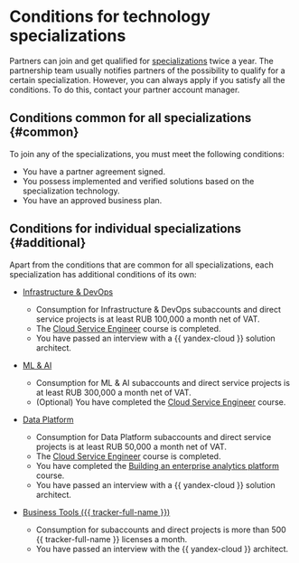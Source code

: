 # Conditions for technology specializations

Partners can join and get qualified for [specializations](./index.md) twice a year. The partnership team usually notifies partners of the possibility to qualify for a certain specialization. However, you can always apply if you satisfy all the conditions. To do this, contact your partner account manager.

## Conditions common for all specializations {#common}

To join any of the specializations, you must meet the following conditions:

* You have a partner agreement signed.
* You possess implemented and verified solutions based on the specialization technology.
* You have an approved business plan.

## Conditions for individual specializations {#additional}

Apart from the conditions that are common for all specializations, each specialization has additional conditions of its own:

* [Infrastructure & DevOps](./index.md#infra-spec)

  * Consumption for Infrastructure & DevOps subaccounts and direct service projects is at least RUB 100,000 a month net of VAT.
  * The [Cloud Service Engineer](https://practicum.yandex.ru/ycloud/) course is completed.
  * You have passed an interview with a {{ yandex-cloud }} solution architect.

* [ML & AI](./index.md#ml-spec)

  * Consumption for ML & AI subaccounts and direct service projects is at least RUB 300,000 a month net of VAT.
  * (Optional) You have completed the [Cloud Service Engineer](https://practicum.yandex.ru/ycloud/) course.

* [Data Platform](./index.md#platform-spec)

  * Consumption for Data Platform subaccounts and direct service projects is at least RUB 50,000 a month net of VAT.
  * The [Cloud Service Engineer](https://practicum.yandex.ru/ycloud/) course is completed.
  * You have completed the [Building an enterprise analytics platform](https://cloud.yandex.ru/training/corpplatform) course.
  * You have passed an interview with a {{ yandex-cloud }} solution architect.

* [Business Tools ({{ tracker-full-name }})](./index.md#tracker-spec)

  * Consumption for subaccounts and direct projects is more than 500 {{ tracker-full-name }} licenses a month.
  * You have passed an interview with the {{ yandex-cloud }} architect.
